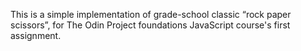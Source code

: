 This is a simple implementation of grade-school classic “rock paper scissors”, for The Odin Project foundations JavaScript course's first assignment.